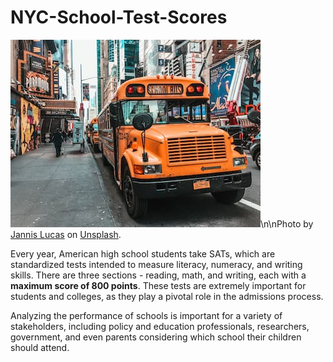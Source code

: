 # NYC-School-Test-Scores

![New York City schoolbus](schoolbus.jpg)\n\nPhoto by [Jannis Lucas](https://unsplash.com/@jannis_lucas) on [Unsplash](https://unsplash.com).

Every year, American high school students take SATs, which are standardized tests intended to measure literacy, numeracy, and writing skills. There are three sections - reading, math, and writing, each with a **maximum score of 800 points**. These tests are extremely important for students and colleges, as they play a pivotal role in the admissions process.

Analyzing the performance of schools is important for a variety of stakeholders, including policy and education professionals, researchers, government, and even parents considering which school their children should attend.
